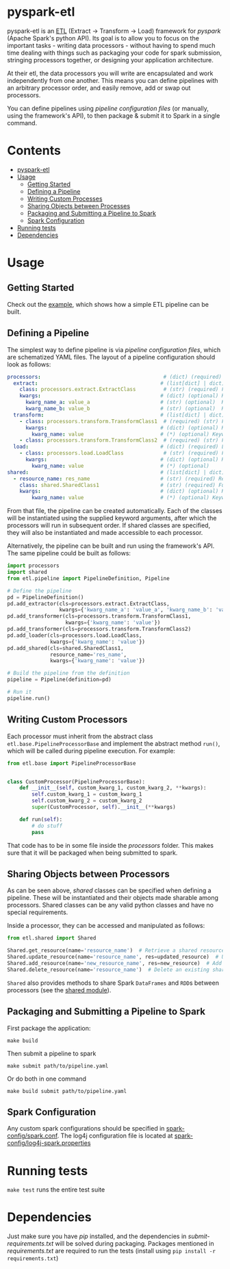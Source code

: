 pyspark-etl
===========

pyspark-etl is an [ETL](https://en.wikipedia.org/wiki/Extract,_transform,_load) (Extract -> Transform -> Load) framework 
for _pyspark_ (Apache Spark's python API). Its goal is to allow you
to focus on the important tasks - writing data processors - without having to spend much time dealing with things such as
packaging your code for spark submission, stringing processors together, or designing your application architecture.

At their etl, the data processors you will write are encapsulated and work independently from one another.
This means you can define pipelines with an arbitrary processor order, and easily remove, add or swap out processors.

You can define pipelines using _pipeline configuration files_ (or manually, using the framework's API), to then package 
& submit it to Spark in a single command.

Contents
===============
* [pyspark-etl](#pyspark-etl)
* [Usage](#usage)
  * [Getting Started](#getting-started)
  * [Defining a Pipeline](#defining-a-pipeline)
  * [Writing Custom Processes](#writing-custom-processes)
  * [Sharing Objects between Processes](#sharing-objects-between-processes)
  * [Packaging and Submitting a Pipeline to Spark](#packaging-and-submitting-a-pipeline-to-spark)
  * [Spark Configuration](#spark-configuration)
* [Running tests](#running-tests)
* [Dependencies](#dependencies)      

Usage
=====
     
Getting Started
---------------

Check out the [example](examples/README.md), which shows how a simple ETL pipeline can be built.

Defining a Pipeline
-------------------
The simplest way to define pipeline is via _pipeline configuration
files_, which are schematized YAML files. The layout of a pipeline
configuration should look as follows:

```yaml
processors:                                        # (dict) (required) ETL processes
  extract:                                        # (list[dict] | dict) (required) Extract processes
    class: processors.extract.ExtractClass         # (str) (required) Full path to the class, relative to module root
    kwargs:                                       # (dict) (optional) Keyword arguments used to instantiate the class
      kwarg_name_a: value_a                       # (str) (optional)  Keyword argument and its value
      kwarg_name_b: value_b                       # (str) (optional)  Keyword argument and its value
  transform:                                      # (list[dict] | dict) (optional) Transform processes
    - class: processors.transform.TransformClass1  # (required) (str) Full path to the class, relative to module root
      kwargs:                                     # (dict) (optional) Keyword arguments used to instantiate the class
        kwarg_name: value                         # (*) (optional) Keyword argument and its value
    - class: processors.transform.TransformClass2  # (required) (str) Full path to the class, relative to module root
  load:                                           # (dict) (required) Load processes
    - class: processors.load.LoadClass             # (str) (required) Full path to the class, relative to module root
      kwargs:                                     # (dict) (optional) Keyword arguments used to instantiate the class
        kwarg_name: value                         # (*) (optional)                                           
shared:                                           # (list[dict] | dict) (optional) Sharable objects
  - resource_name: res_name                       # (str) (required) Resource name under which process can access the object
    class: shared.SharedClass1                    # (str) (required) Full path to the class, relative to module root
    kwargs:                                       # (dict) (optional) Keyword arguments used to instantiate the class
        kwarg_name: value                         # (*) (optional) Keyword argument and its value                       
```

From that file, the pipeline can be created automatically. Each of the
classes will be instantiated using the supplied keyword arguments, after
which the processors will run in subsequent order. If shared classes are
specified, they will also be instantiated and made accessible to each processor.

Alternatively, the pipeline can be built and run using the framework's
API. The same pipeline could be built as follows:

```python
import processors
import shared 
from etl.pipeline import PipelineDefinition, Pipeline

# Define the pipeline
pd = PipelineDefinition()
pd.add_extractor(cls=processors.extract.ExtractClass,
                 kwargs={'kwarg_name_a': 'value_a', 'kwarg_name_b': 'value_b'})
pd.add_transformer(cls=processors.transform.TransformClass1,
                   kwargs={'kwarg_name': 'value'})
pd.add_transformer(cls=processors.transform.TransformClass2)
pd.add_loader(cls=processors.load.LoadClass,
              kwargs={'kwarg_name': 'value'})
pd.add_shared(cls=shared.SharedClass1, 
              resource_name='res_name',
              kwargs={'kwarg_name': 'value'})

# Build the pipeline from the definition
pipeline = Pipeline(definition=pd)

# Run it
pipeline.run()
```

Writing Custom Processors
-------------------------

Each processor must inherit from the abstract class
`etl.base.PipelineProcessorBase` and implement the abstract method
`run()`, which will be called during pipeline execution. For example:

```python
from etl.base import PipelineProcessorBase


class CustomProcessor(PipelineProcessorBase):
    def __init__(self, custom_kwarg_1, custom_kwarg_2, **kwargs):
        self.custom_kwarg_1 = custom_kwarg_1
        self.custom_kwarg_2 = custom_kwarg_2
        super(CustomProcessor, self).__init__(**kwargs)

    def run(self):
        # do stuff
        pass
```

That code has to be in some file inside the *processors* folder. This makes
sure that it will be packaged when being submitted to spark.

Sharing Objects between Processors
----------------------------------
As can be seen above, *shared* classes can be specified when defining a
pipeline. These will be instantiated and their objects made sharable
among processors. Shared classes can be any valid python classes and have no special requirements.

Inside a processor, they can be accessed and manipulated as follows:

```python
from etl.shared import Shared

Shared.get_resource(name='resource_name')  # Retrieve a shared resource
Shared.update_resource(name='resource_name', res=updated_resource)  # Update an existing shared resource
Shared.add_resource(name='new_resource_name', res=new_resource)  # Add a new shared resource
Shared.delete_resource(name='resource_name')  # Delete an existing shared resource
```

`Shared` also provides methods to share Spark `DataFrames` and `RDD`s
between processors (see the [shared module](pyspark_etl/etl/shared.py)).


Packaging and Submitting a Pipeline to Spark
--------------------------------------------

First package the application:

    make build

Then submit a pipeline to spark

    make submit path/to/pipeline.yaml

Or do both in one command

    make build submit path/to/pipeline.yaml

Spark Configuration
-------------------

Any custom spark configurations should be specified in
[spark-config/spark.conf](spark-config/spark.conf). The log4j
configuration file is located at [spark-config/log4j-spark.properties](spark-config/log4j-spark.properties)


Running tests
=============

`make test` runs the entire test suite

Dependencies
============
Just make sure you have _pip_ installed, and the dependencies in
_submit-requirements.txt_ will be solved during packaging. Packages
mentioned in _requirements.txt_ are required to run the tests (install
using `pip install -r requirements.txt`)
